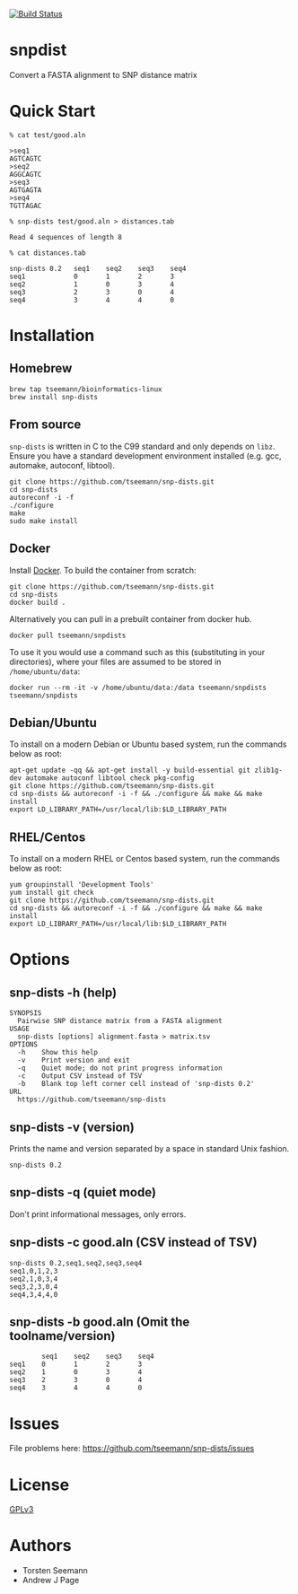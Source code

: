 [![Build Status](https://travis-ci.org/tseemann/snp-dists.svg?branch=master)](https://travis-ci.org/tseemann/snp-dists)

# snpdist

Convert a FASTA alignment to SNP distance matrix

# Quick Start

```
% cat test/good.aln

>seq1
AGTCAGTC
>seq2
AGGCAGTC
>seq3
AGTGAGTA
>seq4
TGTTAGAC

% snp-dists test/good.aln > distances.tab

Read 4 sequences of length 8

% cat distances.tab

snp-dists 0.2   seq1    seq2    seq3    seq4
seq1            0       1       2       3
seq2            1       0       3       4
seq3            2       3       0       4
seq4            3       4       4       0
```

# Installation

## Homebrew
```
brew tap tseemann/bioinformatics-linux
brew install snp-dists
```

## From source
`snp-dists` is written in C to the C99 standard and only depends on `libz`.
Ensure you have a standard development environment installed (e.g. gcc, automake, autoconf, libtool).

```
git clone https://github.com/tseemann/snp-dists.git
cd snp-dists
autoreconf -i -f
./configure
make
sudo make install
```

## Docker
Install [Docker](https://www.docker.com/).  To build the container from scratch:

```
git clone https://github.com/tseemann/snp-dists.git
cd snp-dists
docker build .
```

Alternatively you can pull in a prebuilt container from docker hub.

```
docker pull tseemann/snpdists
```

To use it you would use a command such as this (substituting in your
directories), where your files are assumed to be stored in
`/home/ubuntu/data`:

```
docker run --rm -it -v /home/ubuntu/data:/data tseemann/snpdists tseemann/snpdists
```

## Debian/Ubuntu
To install on a modern Debian or Ubuntu based system, run the commands below as root:

```
apt-get update -qq && apt-get install -y build-essential git zlib1g-dev automake autoconf libtool check pkg-config
git clone https://github.com/tseemann/snp-dists.git
cd snp-dists && autoreconf -i -f && ./configure && make && make install
export LD_LIBRARY_PATH=/usr/local/lib:$LD_LIBRARY_PATH
```

## RHEL/Centos
To install on a modern RHEL or Centos based system, run the commands below as root:
```
yum groupinstall 'Development Tools'
yum install git check
git clone https://github.com/tseemann/snp-dists.git
cd snp-dists && autoreconf -i -f && ./configure && make && make install
export LD_LIBRARY_PATH=/usr/local/lib:$LD_LIBRARY_PATH
```

# Options

## snp-dists -h (help)

```
SYNOPSIS
  Pairwise SNP distance matrix from a FASTA alignment
USAGE
  snp-dists [options] alignment.fasta > matrix.tsv
OPTIONS
  -h    Show this help
  -v    Print version and exit
  -q    Quiet mode; do not print progress information
  -c    Output CSV instead of TSV
  -b    Blank top left corner cell instead of 'snp-dists 0.2'
URL
  https://github.com/tseemann/snp-dists
```

## snp-dists -v (version)

Prints the name and version separated by a space in standard Unix fashion.

```
snp-dists 0.2
```

## snp-dists -q (quiet mode)

Don't print informational messages, only errors.

## snp-dists -c good.aln (CSV instead of TSV)

```
snp-dists 0.2,seq1,seq2,seq3,seq4
seq1,0,1,2,3
seq2,1,0,3,4
seq3,2,3,0,4
seq4,3,4,4,0
```

## snp-dists -b good.aln (Omit the toolname/version)

```
        seq1    seq2    seq3    seq4
seq1    0       1       2       3
seq2    1       0       3       4
seq3    2       3       0       4
seq4    3       4       4       0
```

# Issues

File problems here: https://github.com/tseemann/snp-dists/issues

# License
[GPLv3](https://raw.githubusercontent.com/tseemann/snp-dists/master/LICENSE)

# Authors

* Torsten Seemann
* Andrew J Page
